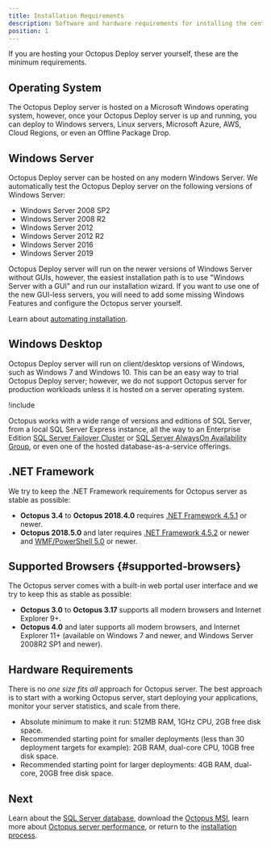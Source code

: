```yaml
---
title: Installation Requirements
description: Software and hardware requirements for installing the central Octopus Deploy Server.
position: 1
---
```


If you are hosting your Octopus Deploy server yourself, these are the minimum requirements.

## Operating System

The Octopus Deploy server is hosted on a Microsoft Windows operating system, however, once your Octopus Deploy server is up and running, you can deploy to Windows servers, Linux servers, Microsoft Azure, AWS, Cloud Regions, or even an Offline Package Drop.

## Windows Server

Octopus Deploy server can be hosted on any modern Windows Server. We automatically test the Octopus Deploy server on the following versions of Windows Server:

- Windows Server 2008 SP2
- Windows Server 2008 R2
- Windows Server 2012
- Windows Server 2012 R2
- Windows Server 2016
- Windows Server 2019

Octopus Deploy server will run on the newer versions of Windows Server without GUIs, however, the easiest installation path is to use "Windows Server with a GUI" and run our installation wizard. If you want to use one of the new GUI-less servers, you will need to add some missing Windows Features and configure the Octopus server yourself.

Learn about [automating installation](/docs/installation/automating-installation.md).

## Windows Desktop

Octopus Deploy server will run on client/desktop versions of Windows, such as Windows 7 and Windows 10. This can be an easy way to trial Octopus Deploy server; however, we do not support Octopus server for production workloads unless it is hosted on a server operating system.

!include <sql>

Octopus works with a wide range of versions and editions of SQL Server, from a local SQL Server Express instance, all the way to an Enterprise Edition [SQL Server Failover Cluster](https://docs.microsoft.com/en-us/sql/sql-server/failover-clusters/high-availability-solutions-sql-server) or [SQL Server AlwaysOn Availability Group](https://docs.microsoft.com/en-us/sql/database-engine/availability-groups/windows/overview-of-always-on-availability-groups-sql-server), or even one of the hosted database-as-a-service offerings.

## .NET Framework

We try to keep the .NET Framework requirements for Octopus server as stable as possible:

- **Octopus 3.4** to **Octopus 2018.4.0** requires [.NET Framework 4.5.1](https://www.microsoft.com/en-au/download/details.aspx?id=40773) or newer.
- **Octopus 2018.5.0** and later requires [.NET Framework 4.5.2](https://www.microsoft.com/en-au/download/details.aspx?id=42642) or newer and [WMF/PowerShell 5.0](https://www.microsoft.com/en-us/download/details.aspx?id=50395) or newer.

## Supported Browsers {#supported-browsers}

The Octopus server comes with a built-in web portal user interface and we try to keep this as stable as possible:

- **Octopus 3.0** to **Octopus 3.17** supports all modern browsers and Internet Explorer 9+.
- **Octopus 4.0** and later supports all modern browsers, and Internet Explorer 11+ (available on Windows 7 and newer, and Windows Server 2008R2 SP1 and newer).

## Hardware Requirements

There is no *one size fits all* approach for Octopus server. The best approach is to start with a working Octopus server, start deploying your applications, monitor your server statistics, and scale from there.

- Absolute minimum to make it run: 512MB RAM, 1GHz CPU, 2GB free disk space.
- Recommended starting point for smaller deployments (less than 30 deployment targets for example): 2GB RAM, dual-core CPU, 10GB free disk space.
- Recommended starting point for larger deployments: 4GB RAM, dual-core, 20GB free disk space.

## Next

Learn about the [SQL Server database](/docs/installation/sql-server-database.md), download the [Octopus MSI](/docs/installation/index.md#downloads), learn more about [Octopus server performance](/docs/administration/managing-infrastructure/performance/index.md), or return to the [installation process](/docs/installation/index.md).
